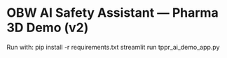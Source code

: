 # OBW AI Safety Assistant — Pharma 3D Demo (v2)
Run with:
pip install -r requirements.txt
streamlit run tppr_ai_demo_app.py
